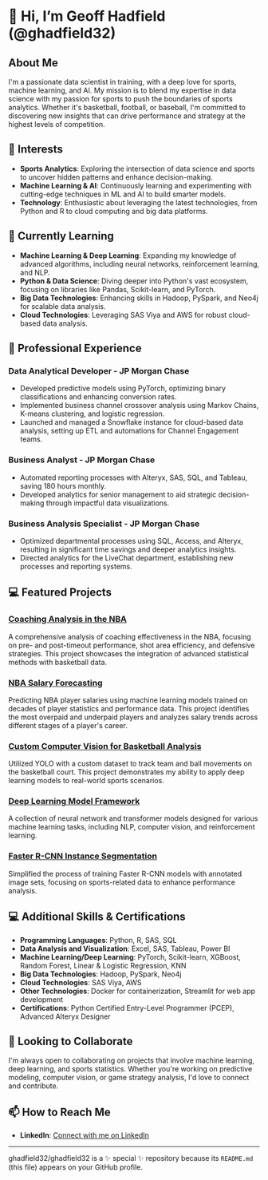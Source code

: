 # 👋 Hi, I’m Geoff Hadfield (@ghadfield32)

## About Me
I'm a passionate data scientist in training, with a deep love for sports, machine learning, and AI. My mission is to blend my expertise in data science with my passion for sports to push the boundaries of sports analytics. Whether it's basketball, football, or baseball, I'm committed to discovering new insights that can drive performance and strategy at the highest levels of competition.

## 👀 Interests
- **Sports Analytics**: Exploring the intersection of data science and sports to uncover hidden patterns and enhance decision-making.
- **Machine Learning & AI**: Continuously learning and experimenting with cutting-edge techniques in ML and AI to build smarter models.
- **Technology**: Enthusiastic about leveraging the latest technologies, from Python and R to cloud computing and big data platforms.

## 🌱 Currently Learning
- **Machine Learning & Deep Learning**: Expanding my knowledge of advanced algorithms, including neural networks, reinforcement learning, and NLP.
- **Python & Data Science**: Diving deeper into Python's vast ecosystem, focusing on libraries like Pandas, Scikit-learn, and PyTorch.
- **Big Data Technologies**: Enhancing skills in Hadoop, PySpark, and Neo4j for scalable data analysis.
- **Cloud Technologies**: Leveraging SAS Viya and AWS for robust cloud-based data analysis.

## 💼 Professional Experience
### Data Analytical Developer - JP Morgan Chase
- Developed predictive models using PyTorch, optimizing binary classifications and enhancing conversion rates.
- Implemented business channel crossover analysis using Markov Chains, K-means clustering, and logistic regression.
- Launched and managed a Snowflake instance for cloud-based data analysis, setting up ETL and automations for Channel Engagement teams.

### Business Analyst - JP Morgan Chase
- Automated reporting processes with Alteryx, SAS, SQL, and Tableau, saving 180 hours monthly.
- Developed analytics for senior management to aid strategic decision-making through impactful data visualizations.

### Business Analysis Specialist - JP Morgan Chase
- Optimized departmental processes using SQL, Access, and Alteryx, resulting in significant time savings and deeper analytics insights.
- Directed analytics for the LiveChat department, establishing new processes and reporting systems.

## 💻 Featured Projects
### [Coaching Analysis in the NBA](https://github.com/ghadfield32/coach_analysis)
A comprehensive analysis of coaching effectiveness in the NBA, focusing on pre- and post-timeout performance, shot area efficiency, and defensive strategies. This project showcases the integration of advanced statistical methods with basketball data.

### [NBA Salary Forecasting](https://nba-salary-predictions.streamlit.app/)
Predicting NBA player salaries using machine learning models trained on decades of player statistics and performance data. This project identifies the most overpaid and underpaid players and analyzes salary trends across different stages of a player's career.

### [Custom Computer Vision for Basketball Analysis](https://github.com/ghadfield32/YOLO_exploration)
Utilized YOLO with a custom dataset to track team and ball movements on the basketball court. This project demonstrates my ability to apply deep learning models to real-world sports scenarios.

### [Deep Learning Model Framework](https://github.com/ghadfield32/Deep_learning)
A collection of neural network and transformer models designed for various machine learning tasks, including NLP, computer vision, and reinforcement learning.

### [Faster R-CNN Instance Segmentation](https://github.com/ghadfield32/torchrcnn_coco_roboflow)
Simplified the process of training Faster R-CNN models with annotated image sets, focusing on sports-related data to enhance performance analysis.

## 💻 Additional Skills & Certifications
- **Programming Languages**: Python, R, SAS, SQL
- **Data Analysis and Visualization**: Excel, SAS, Tableau, Power BI
- **Machine Learning/Deep Learning**: PyTorch, Scikit-learn, XGBoost, Random Forest, Linear & Logistic Regression, KNN
- **Big Data Technologies**: Hadoop, PySpark, Neo4j
- **Cloud Technologies**: SAS Viya, AWS
- **Other Technologies**: Docker for containerization, Streamlit for web app development
- **Certifications**: Python Certified Entry-Level Programmer (PCEP), Advanced Alteryx Designer

## 💞️ Looking to Collaborate
I'm always open to collaborating on projects that involve machine learning, deep learning, and sports statistics. Whether you're working on predictive modeling, computer vision, or game strategy analysis, I'd love to connect and contribute.

## 📫 How to Reach Me
- **LinkedIn**: [Connect with me on LinkedIn](https://www.linkedin.com/in/geoffhadfield32)

---

ghadfield32/ghadfield32 is a ✨ special ✨ repository because its `README.md` (this file) appears on your GitHub profile.
